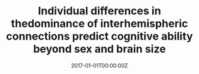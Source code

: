 ---
title: "Individual differences in thedominance of interhemispheric connections predict cognitive ability beyond sex and brain size"
authors:
- Martinez K
- Janssen J
- Pineda-Pardo JÁ
- Carmona S
- Román FJ
- Alemán-Gómez Y
- Garcia-Garcia D
- Escorial S
- Quiroga MÁ
- Santarnecchi E
- Navas-Sánchez FJ
- Desco M
- Arango C
- Colom R.
date: "2017-01-01T00:00:00Z"
doi: ""
publishDate: "2017-01-01T00:00:00Z"
publication_types: ["2"]
publication: "In *Neuroimage*"
tags:
- Others
featured: false
links:
- name: Link
  url: https://pubmed.ncbi.nlm.nih.gov/28414185/
---